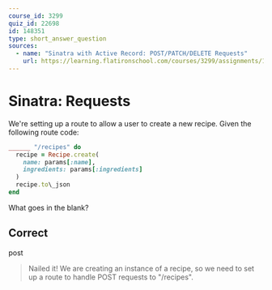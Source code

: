 ```yaml
---
course_id: 3299
quiz_id: 22698
id: 148351
type: short_answer_question
sources:
  - name: "Sinatra with Active Record: POST/PATCH/DELETE Requests"
    url: https://learning.flatironschool.com/courses/3299/assignments/134063
---
```


# Sinatra: Requests

We're setting up a route to allow a user to create a new recipe. Given the
following route code:

```rb
______ "/recipes" do
  recipe = Recipe.create(
    name: params[:name],
    ingredients: params[:ingredients]
  )
  recipe.to\_json
end
```

What goes in the blank?

## Correct

post

> Nailed it! We are creating an instance of a recipe, so we need to set up a
> route to handle POST requests to "/recipes".
